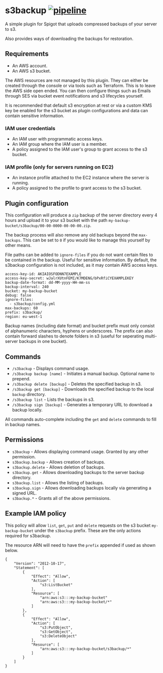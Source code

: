 # s3backup [![pipeline](https://gitlab.com/steve.stonehouse/s3backup/badges/master/pipeline.svg)](https://gitlab.com/steve-stonehouse/s3backup/commits/master)
A simple plugin for Spigot that uploads compressed backups of your server to s3.

Also provides ways of downloading the backups for restoration.

## Requirements
 - An AWS account.
 - An AWS s3 bucket.

The AWS resources are not managed by this plugin. They can either be created through the console or via tools such as Terraform. This is to leave the AWS side open ended. You can then configure things such as Emails through SES via bucket event notifications and s3 lifecycles yourself.

It is recommended that default s3 encryption at rest or via a custom KMS key be enabled for the s3 bucket as plugin configurations and data can contain sensitive information.

 ### IAM user credentials
 - An IAM user with programmatic access keys.
 - An IAM group where the IAM user is a member.
 - A policy assigned to the IAM user's group to grant access to the s3 bucket.

### IAM profile (only for servers running on EC2)
- An instance profile attached to the EC2 instance where the server is running.
- A policy assigned to the profile to grant access to the s3 bucket.

## Plugin configuration
This configuration will produce a `zip` backup of the server directory every 4 hours and upload it to your s3 bucket with the path `my-backup-bucket/s3backup/00-00-0000-00-00-00.zip`.

The backup process will also remove any old backups beyond the `max-backups`. This can be set to `0` if you would like to manage this yourself by other means.

File paths can be added to `ignore-files` if you do not want certain files to be contained in the backup. Useful for sensitive information. By default, the s3backup configuration is not included, as it may contain AWS access keys.
```
access-key-id: AKIAIOSFODNN7EXAMPLE
access-key-secret: wJalrXUtnFEMI/K7MDENG/bPxRfiCYEXAMPLEKEY
backup-date-format: dd-MM-yyyy-HH-mm-ss
backup-interval: 240
bucket: my-backup-bucket
debug: false
ignore-files:
  - s3backup/config.yml
max-backups: 60
prefix: s3backup/
region: eu-west-1
```

Backup names (including date format) and bucket prefix must only consist of alphanumeric characters, hyphens or underscores. The prefix can also contain forward slashes to denote folders in s3 (useful for seperating multi-server backups in one bucket).

## Commands
- `/s3backup` - Displays command usage.
- `/s3backup backup [name]` - Initiates a manual backup. Optional name to prepend.
- `/s3backup delete [backup]` - Deletes the specified backup in s3.
- `/s3backup get [backup]` - Downloads the specified backup to the local `backup` directory.
- `/s3backup list` - Lists the backups in s3.
- `/s3backup sign [backup]` - Generates a temporary URL to download a backup locally.

All commands auto-complete including the `get` and `delete` commands to fill in backup names.

## Permissions
- `s3backup` - Allows displaying command usage. Granted by any other permission.
- `s3backup.backup` - Allows creation of backups.
- `s3backup.delete` - Allows deletion of backups.
- `s3backup.get` - Allows downloading backups to the server backup directory.
- `s3backup.list` - Allows the listing of backups.
- `s3backup.sign` - Allows downloading backups locally via generating a signed URL.
- `s3backup.*` - Grants all of the above permissions.

## Example IAM policy
This policy will allow `list`, `get`, `put` and `delete` requests on the s3 bucket `my-backup-bucket` under the `s3backup` prefix. These are the only actions required for s3backup.

The resource ARN will need to have the `prefix` appended if used as shown below.
```
{
    "Version": "2012-10-17",
    "Statement": [
        {
            "Effect": "Allow",
            "Action": [
                "s3:ListBucket"
            ],
            "Resource": [
                "arn:aws:s3:::my-backup-bucket"
                "arn:aws:s3:::my-backup-bucket/*"
            ]
        },
        {
            "Effect": "Allow",
            "Action": [
                "s3:PutObject",
                "s3:GetObject",
                "s3:DeleteObject"
            ],
            "Resource": [
                "arn:aws:s3:::my-backup-bucket/s3backup/*"
            ]
        }
    ]
}
```